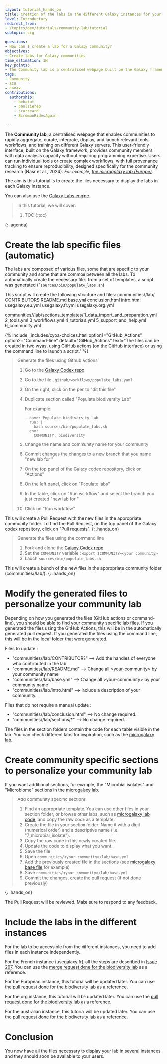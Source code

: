 ```yaml
---
layout: tutorial_hands_on
title: Creation of the labs in the different Galaxy instances for your community
level: Introductory
redirect_from:
- /topics/dev/tutorials/community-lab/tutorial
subtopic: sig

questions:
- How can I create a lab for a Galaxy community?
objectives:
- Create labs for Galaxy communities
time_estimation: 1H
key_points:
- The Community lab is a centralised webpage built on the Galaxy framework that enables communities to use specific tools, workflows and tutorials on different Galaxy servers.
tags:
- Community
- SIG
- CoDex
contributions:
  authorship:
    - bebatut
    - paulzierep
    - scorreard
    - BirdmanRidesAgain

---
```


The **Community lab**, a centralised webpage that enables communities to rapidly aggregate, curate, integrate, display, and launch relevant tools, workflows, and training on different Galaxy servers. This user-friendly interface, built on the Galaxy framework, provides community members with data analysis capacity without requiring programming expertise. Users can run individual tools or create complex workflows, with full provenance tracking to ensure reproducibility, designed specifically for the community research (Nasr et al., 2024).
  *For example, [the microgalaxy lab (Europe)](https://microbiology.usegalaxy.eu/).*


The aim is this tutorial is to create the files necessary to display the labs in each Galaxy instance.

You can also use the [Galaxy Labs engine](https://labs.usegalaxy.org.au/).

> <agenda-title></agenda-title>
>
> In this tutorial, we will cover:
>
> 1. TOC
> {:toc}
>
{: .agenda}

# Create the lab specific files (automatic)

The labs are composed of various files, some that are specific to your community and some that are common between all the labs. To automatically create the necessary files from a set of templates, a script was generated ("`sources/bin/populate_labs.sh`)

This script will create the following structure and files:
communities/<your community>/lab/
    CONTRIBUTORS
    README.md
    base.yml
    conclusion.html
    intro.html
    usegalaxy.eu.yml
    usegalaxy.fr.yml
    usegalaxy.org.yml

communities/<your community>/lab/sections_templates/
        1_data_import_and_preparation.yml
        2_tools.yml
        3_workflows.yml
        4_tutorials.yml
        5_support_and_help.yml
        6_community.yml

{% include _includes/cyoa-choices.html option1="GitHub_Actions" option2="Command-line" default="GitHub_Actions"
       text="The files can be created in two wyas, using GitHub actions (on the GitHub interface) or using the command line to launch a script." %}

<div class="GitHub_Actions" markdown="1">

> <hands-on-title>Generate the files using Github Actions</hands-on-title>
>
> 1. Go to the [Galaxy Codex repo](https://github.com/galaxyproject/galaxy_codex)
> 2. Go to the file `.github/workflows/populate_labs.yaml`
> 3. On the right, click on the pen to "dit this file"
> 4. Duplicate section called "Populate biodiversity Lab"
>
>    For example:
>    ```
>    - name: Populate biodiversity Lab
>      run: | 
>        bash sources/bin/populate_labs.sh
>      env: 
>        COMMUNITY: biodiversity
>    ```
> 5. Change the name and community name for your community
> 6. Commit changes the changes to a new branch that you name "new lab for <Community-name>"
> 7. On the top panel of the Galaxy codex repository, click on "Actions"
> 8. On the left panel, click on "Populate labs"
> 9. In the table, click on "Run workflow" and select the branch you just created "new lab for <Community-name>"
> 10. Click on "Run workflow"

This will create a Pull Request with the new files in the appropriate community folder. To find the Pull Request, on the top panel of the Galaxy codex repository, click on "Pull requests".
{: .hands_on}

</div>

<div class="Command-line" markdown="1">

> <hands-on-title>Generate the files using the command line</hands-on-title>
>
> 1. Fork and clone the [Galaxy Codex repo](https://github.com/galaxyproject/galaxy_codex)
> 2. Set the `COMMUNITY` variable : `export $COMMUNITY=<your community>`
> 3. Lauch `sources/bin/populate_labs.sh`

This will create a bunch of the new files in the appropriate community folder (communities/<your community>/lab/).
{: .hands_on}

</div>

# Modify the generated files to personalize your community lab

Depending on how you generated the files (GitHub actions or command-line), you should be able to find your community specific lab files.
If you generated the files using the GitHub Actions, this will be in the automatically generated pull request.
If you generated the files using the command line, this will be in the local folder that were generated.

Files to update : 
- "communities/<your community>/lab/CONTRIBUTORS" --> Add the handles of everyone who contributed in the lab
- "communities/<your community>/lab/README.md" --> Change all >your-community> by your community name
- "communities/<your community>/lab/base.yml" --> Change all >your-community> by your community name
- "communities/<your community>/lab/intro.html" --> Include a description of your community.

Files that do not require a manual update : 
- "communities/<your community>/lab/conclusion.html" --> No change required.
- "communities/<your community>/lab/sections/*" --> No change required.

The files in the section folders contain the code for each table visible in the lab.
You can check different labs for inspiration, such as the [microgalaxy lab](https://microbiology.usegalaxy.eu/).

# Create community specific sections to personalize your community lab

If you want additional sections, for example, the "Microbial isolates" and "Microbiome" sections in the [microgalaxy lab](https://microbiology.usegalaxy.eu/).

> <hands-on-title>Add community specific sections</hands-on-title>
> 1. Find an appropriate template. You can use other files in your section folder, or browse other labs, such as [microgalaxy lab code](communities/biodiversity/lab/sections), and copy the raw code as a template.
> 2. Create the file in your section folder. Name it with a digit (numerical order) and a descriptive name (i.e. "7_microbial_isolate").
> 3. Copy the raw code in this newly created file.
> 4. Update the code to display what you want.
> 5. Save the file.
> 6. Open `communities/<your community>/lab/base.yml`
> 7. Add the previously created file in the sections (see [microgalaxy base file](https://github.com/galaxyproject/galaxy_codex/blob/main/communities/biodiversity/lab/base.yml) for example)
> 8. Save `communities/<your community>/lab/base.yml`
> 9. Commit the changes, create the pull request (if not done previously)

{: .hands_on}

The Pull Request will be reviewed. Make sure to respond to any feedback.

# Include the labs in the different instances

For the lab to be accessible from the different instances, you need to add files in each instance independently.

For the French instance (usegalaxy.fr), all the steps are described in [Issue 297](https://gitlab.com/ifb-elixirfr/usegalaxy-fr/infrastructure/-/issues/297).
You can use the [merge request done for the biodiversity lab](https://gitlab.com/ifb-elixirfr/usegalaxy-fr/infrastructure/-/merge_requests/1302) as a reference.

For the European instance, this tutorial will be updated later.
You can use the [pull request done for the biodiversity lab](https://github.com/usegalaxy-eu/infrastructure-playbook/pull/1629) as a reference.


For the org instance, this tutorial will be updated later.
You can use the [pull request done for the biodiversity lab](https://github.com/galaxyproject/usegalaxy-playbook/pull/427) as a reference.

For the australian instance, this tutorial will be updated later.
You can use the [pull request done for the biodiversity lab](https://github.com/usegalaxy-au/infrastructure/issues/2786#issuecomment-3330995427) as a reference.

# Conclusion

You now have all the files necessary to display your lab in several instances and they should soon be available to your users.
